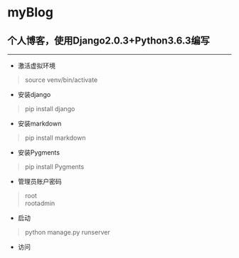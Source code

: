 # myBlog
## 个人博客，使用Django2.0.3+Python3.6.3编写
-----
- 激活虚拟环境
> source venv/bin/activate
- 安装django
> pip install django
- 安装markdown
> pip install markdown
- 安装Pygments
> pip install Pygments
- 管理员账户密码
> root  
> rootadmin
- 启动
> python manage.py runserver
- 访问


